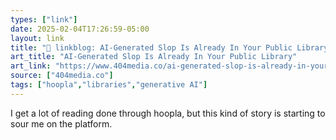 ```yaml
---
types: ["link"]
date: 2025-02-04T17:26:59-05:00
layout: link
title: "🔗 linkblog: AI-Generated Slop Is Already In Your Public Library'"
art_title: "AI-Generated Slop Is Already In Your Public Library"
art_link: "https://www.404media.co/ai-generated-slop-is-already-in-your-public-library-3/"
source: ["404media.co"]
tags: ["hoopla","libraries","generative AI"]
---
```

I get a lot of reading done through hoopla, but this kind of story is starting to sour me on the platform.
